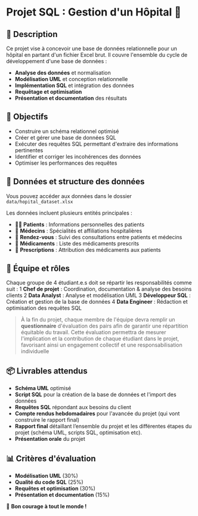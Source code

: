 # Projet SQL : Gestion d'un Hôpital 🏥

## 📌 Description
Ce projet vise à concevoir une base de données relationnelle pour un hôpital en partant d'un fichier Excel brut. Il couvre l'ensemble du cycle de développement d'une base de données : 
- **Analyse des données** et normalisation
- **Modélisation UML** et conception relationnelle
- **Implémentation SQL** et intégration des données
- **Requêtage et optimisation**
- **Présentation et documentation** des résultats

## 🎯 Objectifs
-  Construire un schéma relationnel optimisé
-  Créer et gérer une base de données SQL
-  Exécuter des requêtes SQL permettant d'extraire des informations pertinentes
-  Identifier et corriger les incohérences des données
-  Optimiser les performances des requêtes

## 📂 Données et structure des données
Vous pouvez accéder aux données dans le dossier `data/hopital_dataset.xlsx` 

Les données incluent plusieurs entités principales :
- 👨‍⚕️ **Patients** : Informations personnelles des patients
- 🏥 **Médecins** : Spécialités et affiliations hospitalières
- 📅 **Rendez-vous** : Suivi des consultations entre patients et médecins
- 💊 **Médicaments** : Liste des médicaments prescrits
- 📝 **Prescriptions** : Attribution des médicaments aux patients

## 🤝 Équipe et rôles
Chaque groupe de 4 étudiant.e.s doit se répartir les responsabilités comme suit :
1 **Chef de projet** : Coordination, documentation & analyse des besoins clients
2 **Data Analyst** : Analyse et modélisation UML
3 **Développeur SQL** : Création et gestion de la base de données
4 **Data Engineer** : Rédaction et optimisation des requêtes SQL

> À la fin du projet, chaque membre de l'équipe devra remplir un **questionnaire** d'évaluation des pairs afin de garantir une répartition équitable du travail. Cette évaluation permettra de mesurer l'implication et la contribution de chaque étudiant dans le projet, favorisant ainsi un engagement collectif et une responsabilisation individuelle

## 📦 Livrables attendus
-  **Schéma UML** optimisé 
-  **Script SQL** pour la création de la base de données et l'import des données
-  **Requêtes SQL** répondant aux besoins du client
- **Compte rendus hebdomadaires** pour l'avancée du projet (qui vont construire le rapport final)
- **Rapport final** détaillant l’ensemble du projet et les différentes étapes du projet (schéma UML, scripts SQL, optimisation etc).
-  **Présentation orale** du projet


## 📊 Critères d'évaluation
- **Modélisation UML** (30%)
- **Qualité du code SQL** (25%)
- **Requêtes et optimisation** (30%)
- **Présentation et documentation** (15%)

🚀 **Bon courage à tout le monde !**